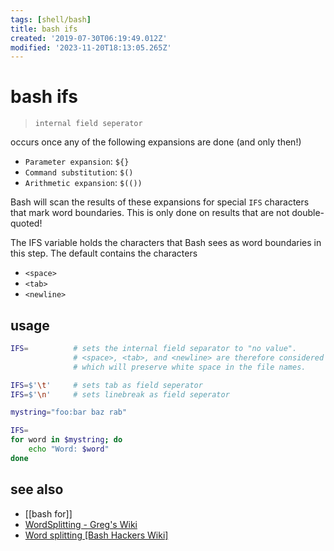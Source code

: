 ```yaml
---
tags: [shell/bash]
title: bash ifs
created: '2019-07-30T06:19:49.012Z'
modified: '2023-11-20T18:13:05.265Z'
---
```


# bash ifs

> `internal field seperator`

occurs once any of the following expansions are done (and only then!)

- `Parameter expansion`: `${}`
- `Command substitution`: `$()`
- `Arithmetic expansion`: `$(())`

Bash will scan the results of these expansions for special `IFS` characters that mark word boundaries. This is only done on results that are not double-quoted!

The IFS variable holds the characters that Bash sees as word boundaries in this step. The default contains the characters

- `<space>`
- `<tab>`
- `<newline>`

## usage

```sh
IFS=          # sets the internal field separator to "no value".
              # <space>, <tab>, and <newline> are therefore considered part of a word, 
              # which will preserve white space in the file names.

IFS=$'\t'     # sets tab as field seperator
IFS=$'\n'     # sets linebreak as field seperator

mystring="foo:bar baz rab"

IFS=
for word in $mystring; do
    echo "Word: $word"
done
```

## see also

- [[bash for]]
- [WordSplitting - Greg's Wiki](http://mywiki.wooledge.org/WordSplitting)
- [Word splitting [Bash Hackers Wiki]](http://wiki.bash-hackers.org/syntax/expansion/wordsplit)
